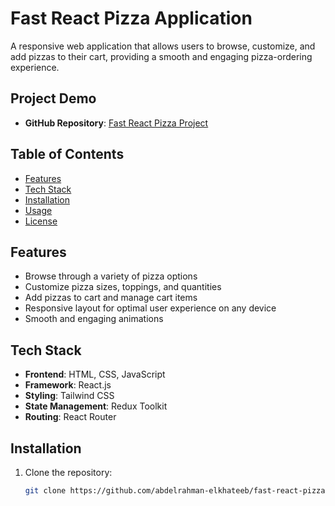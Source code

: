 # Fast React Pizza Application

A responsive web application that allows users to browse, customize, and add pizzas to their cart, providing a smooth and engaging pizza-ordering experience.

## Project Demo

- **GitHub Repository**: [Fast React Pizza Project](https://github.com/abdelrahman-elkhateeb/fast-react-pizza)

## Table of Contents

- [Features](#features)
- [Tech Stack](#tech-stack)
- [Installation](#installation)
- [Usage](#usage)
- [License](#license)

## Features

- Browse through a variety of pizza options
- Customize pizza sizes, toppings, and quantities
- Add pizzas to cart and manage cart items
- Responsive layout for optimal user experience on any device
- Smooth and engaging animations

## Tech Stack

- **Frontend**: HTML, CSS, JavaScript
- **Framework**: React.js
- **Styling**: Tailwind CSS
- **State Management**: Redux Toolkit
- **Routing**: React Router

## Installation

1. Clone the repository:

   ```bash
   git clone https://github.com/abdelrahman-elkhateeb/fast-react-pizza.git
